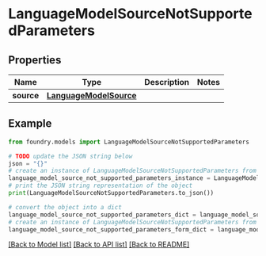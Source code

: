 # LanguageModelSourceNotSupportedParameters

## Properties

Name | Type | Description | Notes
------------ | ------------- | ------------- | -------------
**source** | [**LanguageModelSource**](LanguageModelSource.md) |  |

## Example

```python
from foundry.models import LanguageModelSourceNotSupportedParameters

# TODO update the JSON string below
json = "{}"
# create an instance of LanguageModelSourceNotSupportedParameters from a JSON string
language_model_source_not_supported_parameters_instance = LanguageModelSourceNotSupportedParameters.from_json(json)
# print the JSON string representation of the object
print(LanguageModelSourceNotSupportedParameters.to_json())

# convert the object into a dict
language_model_source_not_supported_parameters_dict = language_model_source_not_supported_parameters_instance.to_dict()
# create an instance of LanguageModelSourceNotSupportedParameters from a dict
language_model_source_not_supported_parameters_form_dict = language_model_source_not_supported_parameters.from_dict(language_model_source_not_supported_parameters_dict)
```

[\[Back to Model list\]](../README.md#documentation-for-models) [\[Back to API list\]](../README.md#documentation-for-api-endpoints) [\[Back to README\]](../README.md)
